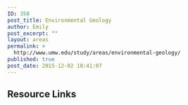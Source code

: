 ```yaml
---
ID: 358
post_title: Environmental Geology
author: Emily
post_excerpt: ""
layout: areas
permalink: >
  http://www.umw.edu/study/areas/environmental-geology/
published: true
post_date: 2015-12-02 18:41:07
---
```


<!-- Types Custom Fields: -->

<!-- resource-links -->
<h2>Resource Links</h2>
<!-- End resource-links -->

<!-- End Types Custom Fields -->